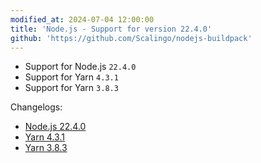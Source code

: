 ```yaml
---
modified_at: 2024-07-04 12:00:00
title: 'Node.js - Support for version 22.4.0'
github: 'https://github.com/Scalingo/nodejs-buildpack'
---
```


- Support for Node.js `22.4.0`
- Support for Yarn `4.3.1`
- Support for Yarn `3.8.3`

Changelogs:
- [Node.js 22.4.0](https://github.com/nodejs/node/blob/main/doc/changelogs/CHANGELOG_V22.md#22.4.0)
- [Yarn 4.3.1](https://github.com/yarnpkg/berry/releases/tag/%40yarnpkg%2Fcli%2F4.3.1)
- [Yarn 3.8.3](https://github.com/yarnpkg/berry/releases/tag/%40yarnpkg%2Fcli%2F3.8.3)
